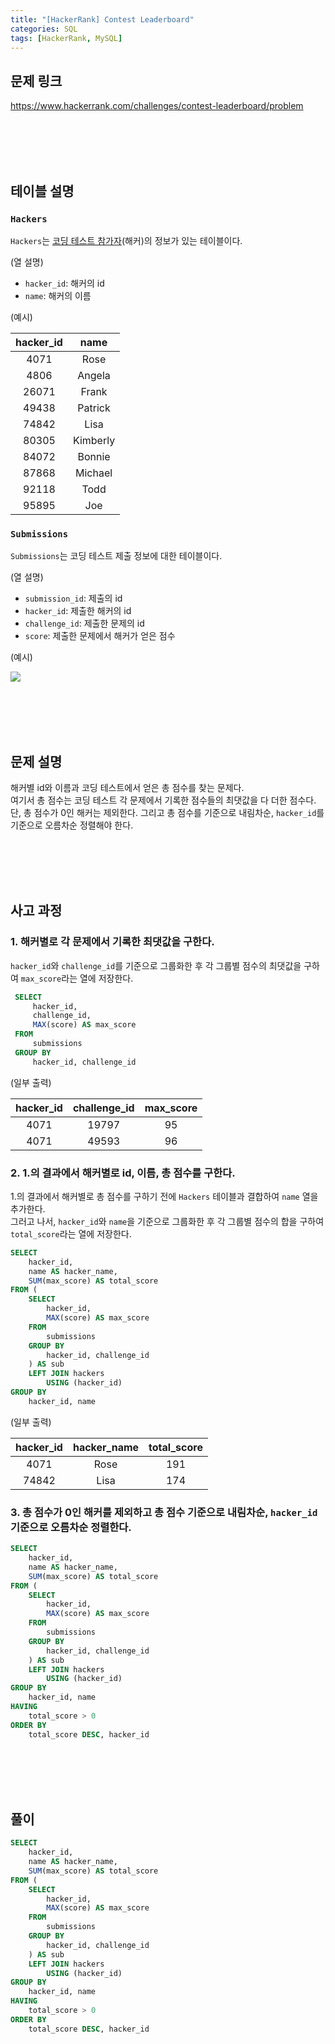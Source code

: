 ```yaml
---
title: "[HackerRank] Contest Leaderboard"
categories: SQL
tags: [HackerRank, MySQL]
---
```


## 문제 링크

<https://www.hackerrank.com/challenges/contest-leaderboard/problem>

<br><br><br><br>

## 테이블 설명

### `Hackers`

`Hackers`는 <u>코딩 테스트 참가자</u>(해커)의 정보가 있는 테이블이다.

(열 설명)

- `hacker_id`: 해커의 id
- `name`: 해커의 이름

(예시)

|hacker_id|name|
|:-:|:-:|
|4071|Rose|
|4806|Angela|
|26071|Frank|
|49438|Patrick|
|74842|Lisa|
|80305|Kimberly|
|84072|Bonnie|
|87868|Michael|
|92118|Todd|
|95895|Joe|

### `Submissions`

`Submissions`는 코딩 테스트 제출 정보에 대한 테이블이다.

(열 설명)

- `submission_id`: 제출의 id
- `hacker_id`: 제출한 해커의 id
- `challenge_id`: 제출한 문제의 id
- `score`: 제출한 문제에서 해커가 얻은 점수

(예시)

![](https://s3.amazonaws.com/hr-challenge-images/19503/1458523388-0896218137-ScreenShot2016-03-21at6.51.45AM.png)

<br><br><br><br>

## 문제 설명

해커별 id와 이름과 코딩 테스트에서 얻은 총 점수를 찾는 문제다.  
여기서 총 점수는 코딩 테스트 각 문제에서 기록한 점수들의 최댓값을 다 더한 점수다.  
단, 총 점수가 0인 해커는 제외한다. 그리고 총 점수를 기준으로 내림차순, `hacker_id`를 기준으로 오름차순 정렬해야 한다.

<br><br><br><br>

## 사고 과정

### 1. 해커별로 각 문제에서 기록한 최댓값을 구한다.

`hacker_id`와 `challenge_id`를 기준으로 그룹화한 후 각 그룹별 점수의 최댓값을 구하여 `max_score`라는 열에 저장한다.

```sql
 SELECT 
     hacker_id, 
     challenge_id, 
     MAX(score) AS max_score 
 FROM 
     submissions 
 GROUP BY 
     hacker_id, challenge_id
```

(일부 출력)

|hacker_id|challenge_id|max_score|
|:-:|:-:|:-:|
|4071|19797|95|
|4071|49593|96|

### 2. 1.의 결과에서 해커별로 id, 이름, 총 점수를 구한다.

1.의 결과에서 해커별로 총 점수를 구하기 전에 `Hackers` 테이블과 결합하여 `name` 열을 추가한다.  
그러고 나서, `hacker_id`와 `name`을 기준으로 그룹화한 후 각 그룹별 점수의 합을 구하여 `total_score`라는 열에 저장한다.

```sql
SELECT 
    hacker_id, 
    name AS hacker_name, 
    SUM(max_score) AS total_score 
FROM (
    SELECT 
        hacker_id, 
        MAX(score) AS max_score 
    FROM 
        submissions 
    GROUP BY 
        hacker_id, challenge_id
    ) AS sub
    LEFT JOIN hackers 
        USING (hacker_id) 
GROUP BY 
    hacker_id, name
```

(일부 출력)

|hacker_id|hacker_name|total_score|
|:-:|:-:|:-:|
|4071|Rose|191|
|74842|Lisa|174|

### 3. 총 점수가 0인 해커를 제외하고 총 점수 기준으로 내림차순, `hacker_id` 기준으로 오름차순 정렬한다.

```sql
SELECT 
    hacker_id, 
    name AS hacker_name, 
    SUM(max_score) AS total_score 
FROM (
    SELECT 
        hacker_id, 
        MAX(score) AS max_score 
    FROM 
        submissions 
    GROUP BY 
        hacker_id, challenge_id
    ) AS sub
    LEFT JOIN hackers 
        USING (hacker_id) 
GROUP BY 
    hacker_id, name 
HAVING 
    total_score > 0 
ORDER BY 
    total_score DESC, hacker_id
```

<br><br><br><br>

## 풀이

```sql
SELECT 
    hacker_id, 
    name AS hacker_name, 
    SUM(max_score) AS total_score 
FROM (
    SELECT 
        hacker_id, 
        MAX(score) AS max_score 
    FROM 
        submissions 
    GROUP BY 
        hacker_id, challenge_id
    ) AS sub
    LEFT JOIN hackers 
        USING (hacker_id) 
GROUP BY 
    hacker_id, name 
HAVING 
    total_score > 0 
ORDER BY 
    total_score DESC, hacker_id
```